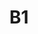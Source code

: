 ---
layout: mote
menu: false
title: B1
letter: B
number: 1
description: Mote B
permalink: /B1/
prev: B1
next: B2
---
